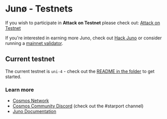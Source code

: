 # Junø - Testnets

If you wish to participate in **Attack on Testnet** please check out: [Attack on Testnet](https://github.com/CosmosContracts/testnets/blob/main/uni/ATTACK.md)

If you're interested in earning more Juno, check out [Hack Juno](https://github.com/CosmosContracts/hack-juno) or consider running a [mainnet validator](https://docs.junochain.com/validators/joining-mainnet).

## Current testnet

The current testnet is `uni-4` - check out the [README in the folder](/uni-2/README.md) to get started.

### Learn more

- [Cosmos Network](https://cosmos.network)
- [Cosmos Community Discord](https://discord.com/invite/W8trcGV) (check out the #starport channel)
- [Juno Documentation](https://docs.junochain.com/)
